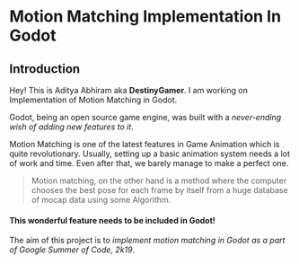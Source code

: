 # Motion Matching Implementation In Godot

## Introduction

Hey! This is Aditya Abhiram aka **DestinyGamer**. I am working on Implementation of Motion Matching in Godot.

Godot, being an open source game engine, was built with a *never-ending wish of adding new features to it*.

Motion Matching is one of the latest features in Game Animation which is quite revolutionary. Usually, setting up a basic animation system needs a lot of work and time. Even after that, we barely manage to make a perfect one. 

>Motion matching, on the other hand is a method where the computer chooses the best pose for each frame by itself from a huge database of mocap data using some Algorithm.

#### This wonderful feature needs to be included in Godot!

The aim of this project is to *implement motion matching in Godot as a part of Google Summer of Code, 2k19*. 